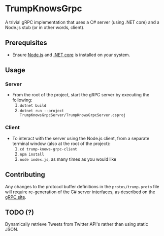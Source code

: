 # TrumpKnowsGrpc

A trivial gRPC implementation that uses a C# server (using .NET core) and a Node.js stub (or in other words, client).

## Prerequisites
* Ensure [Node.js](https://nodejs.org/en/download/) and [.NET core](https://www.microsoft.com/net/learn/get-started) is installed on your system.

## Usage

### Server
* From the root of the project, start the gRPC server by executing the following:
   1. `dotnet build`
   2. `dotnet run --project TrumpKnowsGrpcServer/TrumpKnowsGrpcServer.csproj`
### Client
* To interact with the server using the Node.js client, from a separate terminal window (also at the root of the project):
   1. `cd trump-knows-grpc-client`
   2. `npm install`
   3. `node index.js`, as many times as you would like

## Contributing
Any changes to the protocol buffer definitions in the `protos/trump.proto` file will require re-generation of the C# server interfaces, as described on the [gRPC site](https://grpc.io/docs/tutorials/basic/csharp.html#generating-client-and-server-code).

## TODO (?)
Dynamically retrieve Tweets from Twitter API's rather than using static JSON.
